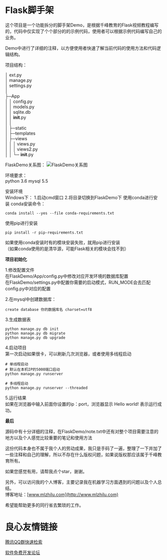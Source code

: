 # Flask脚手架

这个项目是一个功能拆分的脚手架Demo，是根据千峰教育的Flask视频教程编写的，代码中仅实现了个个部分的的示例代码，使用者可以根据示例代码编写自己的业务。

Demo中进行了详细的注释，以方便使用者快速了解当前代码的使用方法和代码逻辑结构。

  
项目结构：    
    

│  ext.py  
│  manage.py  
│  settings.py  
│  
├─App  
│  │  config.py  
│  │  models.py  
│  │  sqlite.db  
│  │  __init__.py  
│  │  
│  ├─static  
│  ├─templates  
│  ├─views  
│  │  │  views.py  
│  │  │  views2.py  
│  │  └─  __init__.py    
   
        
     
  
FlaskDemo关系图：
![FlaskDemo关系图](FlaskDemo结构图.png)


环境要求：   
python 3.6 
mysql 5.5

安装环境   
Windows下： 
        1.启动cmd窗口 
        2.将目录切换到FlaskDemo下 
使用conda进行安装 
conda安装命令： 
```angular2html
conda install --yes --file conda-requirements.txt
```

使用pip进行安装
```angular2html
pip install -r pip-requirements.txt
```

如果使用conda安装时有的模块安装失败，就用pip进行安装  
（如果conda使用的是清华源，可能Flask相关的模块会找不到）


 **项目初始化** 

1.修改配置文件  
在FlaskDemo/App/config.py中修改对应开发环境的数据库配置  
在FlaskDemo/settings.py中配置你需要的启动模式，RUN_MODE会去匹配config.py中对应的配置

2.在mysql中创建数据库：
```angular2html
create database 你的数据库名 charset=utf8
```

3.生成数据表
```angular2html
python manage.py db init
python manage.py db migrate
python manage.py db upgrade
```

4.启动项目  
第一次启动如果很卡，可以刷新几次浏览器，或者使用多线程启动

```angular2html
# 单线程启动
# 默认在本机IP的5000端口启动
python manage.py runserver

# 多线程启动
python manage.py runserver --threaded
```

5.运行结果  
如果在浏览器中输入前面你设置的ip：port，浏览器显示 Hello world!  表示运行成功。


 **最后**   

源码中有十分详细的注释，在FlaskDemo/note.txt中还有对整个项目需要注意的地方以及个人感觉比较重要的笔记和使用方法  


这份代码本身也不属于我个人的劳动成果，我只是手码了一遍，整理了一下并加了一些注释和自己的理解，所以不存在什么版权问题，如果说版权那应该属于千峰教育所有。


如果您感觉有用，请帮我点个star，谢谢。


另外，可以访问我的个人博客，主要记录我在机器学习方面遇到的问题以及个人总结。  
博客地址：[www.mlzhilu.com](http://www.mlzhilu.com)




希望能帮助更多的同行省去繁琐的工作。



 # 良心友情链接

[腾讯QQ群快速检索](http://u.720life.cn/s/8cf73f7c)

[软件免费开发论坛](http://u.720life.cn/s/bbb01dc0)